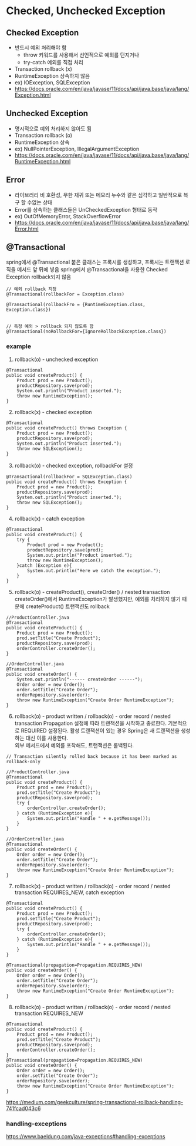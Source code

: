 # Checked, Unchecked Exception

## Checked Exception
- 반드시 예외 처리해야 함
  - throw 키워드를 사용해서 선언적으로 예외를 던지거나
  - try-catch 예외를 직접 처리
- Transaction rollback (x)
- RuntimeException 상속하지 않음
- ex) IOException, SQLException
- https://docs.oracle.com/en/java/javase/11/docs/api/java.base/java/lang/Exception.html

## Unchecked Exception
- 명시적으로 예외 처리하지 않아도 됨
- Transaction rollback (o)
- RuntimeException 상속
- ex) NullPointerException, IllegalArgumentException
- https://docs.oracle.com/en/java/javase/11/docs/api/java.base/java/lang/RuntimeException.html

## Error
- 라이브러리 비 호환성, 무한 재귀 또는 메모리 누수와 같은 심각하고 일반적으로 복구 할 수없는 상태
- Error를 상속하는 클래스들은 UnCheckedException 형태로 동작
- ex) OutOfMemoryError, StackOverflowError 
- https://docs.oracle.com/en/java/javase/11/docs/api/java.base/java/lang/Error.html 

## @Transactional
spring에서 @Transactional 붙은 클래스는 프록시를 생성하고, 프록시는 트랜잭션 로직을 메서드 앞 뒤에 넣음
spring에서 @Transactional을 사용한 Checked Exception rollback되지 않음
````
// 예외 rollback 지정
@Transactional(rollbackFor = Exception.class)

@Transactional(rollbackFro = {RuntimeException.class, Exception.class})


// 특정 예외 > rollback 되지 않도록 함
@Transactional(noRollbackFor={IgnoreRollbackException.class})
````

### example
1. rollback(o) - unchecked exception
````
@Transactional
public void createProduct() {  
    Product prod = new Product();
    productRepository.save(prod);
    System.out.println("Product inserted.");
    throw new RuntimeException();
}
````

2. rollback(x) - checked exception
````
@Transactional
public void createProduct() throws Exception {  
    Product prod = new Product();
    productRepository.save(prod);
    System.out.println("Product inserted.");
    throw new SQLException();
}
````

3. rollback(o) - checked exception, rollbackFor 설정
````
@Transactional(rollbackFor = SQLException.class)
public void createProduct() throws Exception {
    Product prod = new Product();
    productRepository.save(prod);
    System.out.println("Product inserted.");
    throw new SQLException();
}
````

4. rollback(x) - catch exception
````
@Transactional
public void createProduct() {
    try {
        Product prod = new Product();
        productRepository.save(prod);
        System.out.println("Product inserted.");
        throw new RuntimeException();
    }catch (Exception e){
        System.out.println("Here we catch the exception.");
    }
}
````

5. rollback(o) - createProduct(), createOrder() / nested transaction
createOrder()에서 RuntimeException가 발생했지만, 예외를 처리하지 않기 때문에 createProduct() 트랜잭션도 rollback
````
//ProductController.java
@Transactional
public void createProduct() {
    Product prod = new Product();
    prod.setTitle("Create Product");
    productRepository.save(prod);
    orderController.createOrder();
}

//OrderController.java
@Transactional
public void createOrder() {
    System.out.println("------ createOrder ------");
    Order order = new Order();
    order.setTitle("Create Order");
    orderRepository.save(order);  
    throw new RuntimeException("Create Order RuntimeException");
}
````

6. rollback(o) - product written / rollback(o) - order record  / nested transaction
Propagation 설정에 따라 트랜잭션을 시작하고 종료한다. 기본적으로 REQUIRED 설정된다. 활성 트랜잭션이 있는 경우 Spring은 새 트랜잭션을 생성하는 대신 이를 사용한다.  
외부 메서드에서 예외를 포착해도, 트랜잭션은 롤백된다.

````
// Transaction silently rolled back because it has been marked as rollback-only

//ProductController.java
@Transactional
public void createProduct() {
    Product prod = new Product();
    prod.setTitle("Create Product");
    productRepository.save(prod);
    try {
        orderController.createOrder();
    } catch (RuntimeException e){
        System.out.println("Handle " + e.getMessage());
    }
}

//OrderController.java
@Transactional
public void createOrder() {
    Order order = new Order();
    order.setTitle("Create Order");
    orderRepository.save(order);  
    throw new RuntimeException("Create Order RuntimeException");
}
````

7. rollback(x) - product written / rollback(o) - order record  / nested transaction REQUIRES_NEW, catch exception
````
@Transactional
public void createProduct() {
    Product prod = new Product();
    prod.setTitle("Create Product");
    productRepository.save(prod);
    try {
        orderController.createOrder();
    } catch (RuntimeException e){
        System.out.println("Handle " + e.getMessage());
    }
}

@Transactional(propagation=Propagation.REQUIRES_NEW)
public void createOrder() {
    Order order = new Order();
    order.setTitle("Create Order");
    orderRepository.save(order);  
    throw new RuntimeException("Create Order RuntimeException");
}
````

8. rollback(o) - product written / rollback(o) - order record  / nested transaction REQUIRES_NEW
````
@Transactional
public void createProduct() {
    Product prod = new Product();
    prod.setTitle("Create Product");
    productRepository.save(prod);
    orderController.createOrder();
}
@Transactional(propagation=Propagation.REQUIRES_NEW)
public void createOrder() {
    Order order = new Order();
    order.setTitle("Create Order");
    orderRepository.save(order);  
    throw new RuntimeException("Create Order RuntimeException");
}
````

https://medium.com/geekculture/spring-transactional-rollback-handling-741fcad043c6

### handling-exceptions 
https://www.baeldung.com/java-exceptions#handling-exceptions 